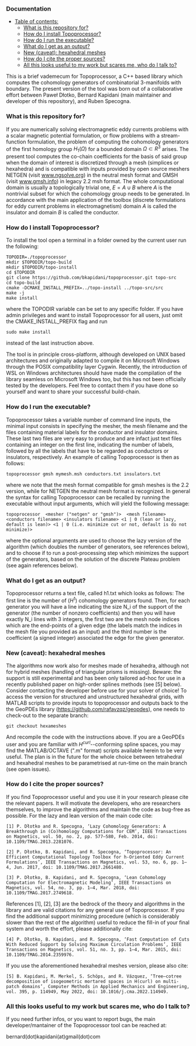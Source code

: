 ### Documentation

- [Table of contents:](#)
    + [What is this repository for?](#what-is-this-repository-for-)
    + [How do I install Topoprocessor?](#how-do-i-install-topoprocessor-)
    + [How do I run the executable?](#how-do-i-run-the-executable-)
    + [What do I get as an output?](#what-do-i-get-as-an-output-)
    + [New (caveat): hexahedral meshes](#new--caveat---hexahedral-meshes)
    + [How do I cite the proper sources?](#how-do-i-cite-the-proper-sources-)
    + [All this looks useful to my work but scares me, who do I talk to?](#all-this-looks-useful-to-my-work-but-scares-me--who-do-i-talk-to-)

    
This is a brief vademecum for Topoprocessor, a C++ based library which computes the cohomology generators of combinatorial 3-manifolds with boundary. The present version of the tool was born out of a collaborative effort between Paweł Dłotko, Bernard Kapidani (main maintainer and developer of this repository), and Ruben Specogna. 

### What is this repository for?

If you are numerically solving electromagnetic eddy currents problems with a scalar magnetic potential formulation, or flow problems with a stream-function formulation, the problem of computing the cohomology generators of the first homology group $H_1 (\Omega)$ for a bounded domain $\Omega \subset R^3$ arises. The present tool computes the co-chain coefficients for the basis of said group when the domain of interest is discretized through a mesh (simplices or hexahedra) and is compatible with inputs provided by open source meshers NETGEN (visit www.ngsolve.org) in the neutral mesh format and GMSH (visit www.gmsh.info) in legacy 2.2 msh format. 
The whole computational domain is usually a topologically trivial one, $E = A \cup B$ where $A$ is the nontrivial subset for which the cohomology group needs to be generated. In accordance with the main application of the toolbox (discrete formulations for eddy current problems in electromagnetism) domain $A$ is called the insulator and domain $B$ is called the conductor.

### How do I install Topoprocessor?

To install the tool open a terminal in a folder owned by the current user run the following:

    TOPODIR=./topoprocessor
    mkdir $TOPODIR/topo-build
    mkdir $TOPODIR/topo-install
    cd $TOPODIR
    git clone https://github.com/bkapidani/topoprocessor.git topo-src
    cd topo-build
    cmake -DCMAKE_INSTALL_PREFIX=../topo-install ../topo-src/src
    make -j
    make install

where the TOPODIR variable can be set to any specific folder.
If you have admin privileges and want to install Topoprocessor for all users, just omit the CMAKE_INSTALL_PREFIX flag and run
    
    sudo make install

instead of the last instruction above.

The tool is in principle cross-platform, although developed on UNIX based architectures and originally adapted to compile it on Microsoft Windows through the POSIX compatibility layer Cygwin.
Recently, the introduction of WSL on Windows architectures should have made the compilation of the library seamless on Microsoft Windows too, but this has not been officially tested by the developers. Feel free to contact them if you have done so yourself and want to share your successful build-chain.

### How do I run the executable?

Topoprocessor takes a variable number of command line inputs, the minimal input consists in specifying the mesher, the mesh filename and the files containing material labels for the conductor and insulator domains. These last two files are very easy to produce and are infact just text files containing an integer on the first line, indicating the number of labels, followed by all the labels that have to be regarded as conductors or insulators, respectively. An example of calling Topoprocessor is then as follows:

    topoprocessor gmsh mymesh.msh conductors.txt insulators.txt

where we note that the mesh format compatible for gmsh meshes is the 2.2 version, while for NETGEN the neutral mesh format is recognized. In general the syntax for calling Topoprocessor can be recalled by running the executable without input arguments, which will yield the following message:

    topoprocessor  <mesher ("netgen" or "gmsh")>  <mesh filename>  <conductors filename> <insulators filename> <1 | 0 (lean or lazy, default is lean)> <1 | 0 (i.e. minimize cut or not, default is do not minimize)>

where the optional arguments are used to choose the lazy version of the algorithm (which doubles the number of generators, see references below), and to choose if to run a post-processing step which minimizes the support of the generators, based on the solution of the discrete Plateau problem (see again references below).

### What do I get as an output?

Topoprocessor returns a text file, called h1.txt which looks as follows: The first line is the number of ($H^1$) cohomology generators found. Then, for each generator you will have a line indicating the size N_i of the support of the generator (the number of nonzero coefficients) and then you will have exactly N_i lines with 3 integers, the first two are the mesh node indices which are the end-points of a given edge (the labels match the indices in the mesh file you provided as an input) and the third number is the coefficient (a signed integer) associated the edge for the given generator.

### New (caveat): hexahedral meshes

The algorithms now work also for meshes made of hexahedra, although not for hybrid meshes (handling of triangular prisms is missing). Beware: the support is still experimental and has been only tailored ad-hoc for use in a recently published paper on high-order splines methods (see [5] below). Consider contacting the developer before use for your solver of choice!
To access the version for structured and unstructured hexahedral grids, with MATLAB scripts to provide inputs to topoprocessor and outputs back to the the GeoPDEs library (https://github.com/rafavzqz/geopdes), one needs to check-out to the separate branch:

    git checkout hexameshes
    
And recompile the code with the instructions above. If you are a GeoPDEs user and you are familiar with $H^{curl}$--conforming spline spaces, you may find the MATLAB/OCTAVE (".m" format) scripts available herein to be very useful. The plan is in the future for the whole choice between tetrahedral and hexahedral meshes to be parametrised at run-time on the main branch (see open issues).


### How do I cite the proper sources?

If you find Topoprocessor useful and you use it in your research please cite the relevant papers. It will motivate the developers, who are researchers themselves, to improve the algorithms and maintain the code as bug-free as possible. For the lazy and lean version of the main code cite:

    [1] P. Dłotko and R. Specogna, ‘Lazy Cohomology Generators: A Breakthrough in (Co)homology Computations for CEM’, IEEE Transactions on Magnetics, vol. 50, no. 2, pp. 577–580, Feb. 2014, doi: 10.1109/TMAG.2013.2281076.

    [2] P. Dłotko, B. Kapidani, and R. Specogna, ‘Topoprocessor: An Efficient Computational Topology Toolbox for h-Oriented Eddy Current Formulations’, IEEE Transactions on Magnetics, vol. 53, no. 6, pp. 1–4, Jun. 2017, doi: 10.1109/TMAG.2017.2661480.

    [3] P. Dłotko, B. Kapidani, and R. Specogna, ‘Lean Cohomology Computation for Electromagnetic Modeling’, IEEE Transactions on Magnetics, vol. 54, no. 3, pp. 1–4, Mar. 2018, doi: 10.1109/TMAG.2017.2749618.

References [1], [2], [3] are the bedrock of the theory and algorithms in the library and are valid citations for any general use of Topoprocessor. If you find the additional support minimizing procedure (which is considerably slower than the rest of the algorithm) useful to reduce the fill-in of your final system and worth the effort, please additionally cite:

    [4] P. Dłotko, B. Kapidani, and R. Specogna, ‘Fast Computation of Cuts With Reduced Support by Solving Maximum Circulation Problems’, IEEE Transactions on Magnetics, vol. 51, no. 3, pp. 1–4, Mar. 2015, doi: 10.1109/TMAG.2014.2359976.

If you use the aforementioned hexahedral meshes version, please also cite:

    [5] B. Kapidani, M. Merkel, S. Schöps, and R. Vázquez, ‘Tree–cotree decomposition of isogeometric mortared spaces in H(curl) on multi-patch domains’, Computer Methods in Applied Mechanics and Engineering, vol. 395, p. 114949, May 2022, doi: 10.1016/j.cma.2022.114949.

### All this looks useful to my work but scares me, who do I talk to?

If you need further infos, or you want to report bugs, the main developer/mantainer of the Topoprocessor tool can be reached at:

bernard(dot)kapidani(at)gmail(dot)com
